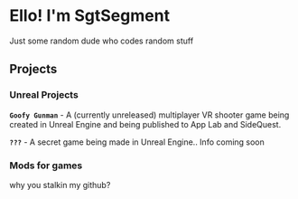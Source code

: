 # Ello! I'm SgtSegment
Just some random dude who codes random stuff

## Projects
### Unreal Projects
**`Goofy Gunman`** - A (currently unreleased) multiplayer VR shooter game being created in Unreal Engine and being published to App Lab and SideQuest.

**`???`** - A secret game being made in Unreal Engine.. Info coming soon
### Mods for games
why you stalkin my github?
<!---
SgtSegment/SgtSegment is a ✨ special ✨ repository because its `README.md` (this file) appears on your GitHub profile.
You can click the Preview link to take a look at your changes.
--->
